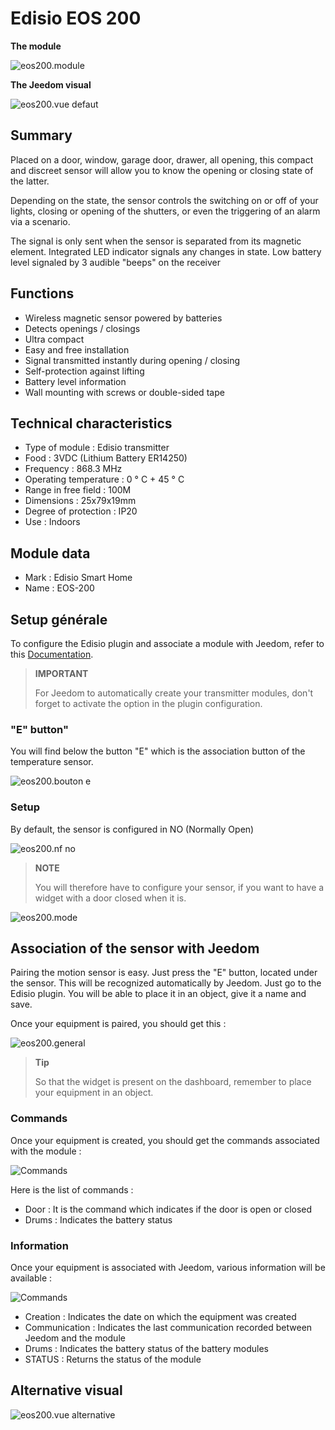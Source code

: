 # Edisio EOS 200

**The module**

![eos200.module](images/eos200/eos200.module.jpg)

**The Jeedom visual**

![eos200.vue defaut](images/eos200/eos200.vue-defaut.jpg)

## Summary

Placed on a door, window, garage door, drawer, all opening, this compact and discreet sensor will allow you to know the opening or closing state of the latter.

Depending on the state, the sensor controls the switching on or off of your lights, closing or opening of the shutters, or even the triggering of an alarm via a scenario.

The signal is only sent when the sensor is separated from its magnetic element. Integrated LED indicator signals any changes in state. Low battery level signaled by 3 audible "beeps" on the receiver

## Functions

-   Wireless magnetic sensor powered by batteries
-   Detects openings / closings
-   Ultra compact
-   Easy and free installation
-   Signal transmitted instantly during opening / closing
-   Self-protection against lifting
-   Battery level information
-   Wall mounting with screws or double-sided tape

## Technical characteristics

-   Type of module : Edisio transmitter
-   Food : 3VDC (Lithium Battery ER14250)
-   Frequency : 868.3 MHz
-   Operating temperature : 0 ° C + 45 ° C
-   Range in free field : 100M
-   Dimensions : 25x79x19mm
-   Degree of protection : IP20
-   Use : Indoors

## Module data

-   Mark : Edisio Smart Home
-   Name : EOS-200

## Setup générale

To configure the Edisio plugin and associate a module with Jeedom, refer to this [Documentation](https://doc.jeedom.com/en_US/plugins/automation%20protocol/edisio/).

> **IMPORTANT**
>
> For Jeedom to automatically create your transmitter modules, don't forget to activate the option in the plugin configuration.

### "E" button"

You will find below the button "E" which is the association button of the temperature sensor.

![eos200.bouton e](images/eos200/eos200.bouton-e.jpg)

### Setup

By default, the sensor is configured in NO (Normally Open)

![eos200.nf no](images/eos200/eos200.nf-no.jpg)

> **NOTE**
>
> You will therefore have to configure your sensor, if you want to have a widget with a door closed when it is.

![eos200.mode](images/eos200/eos200.mode.jpg)

## Association of the sensor with Jeedom

Pairing the motion sensor is easy. Just press the "E" button, located under the sensor. This will be recognized automatically by Jeedom. Just go to the Edisio plugin. You will be able to place it in an object, give it a name and save.

Once your equipment is paired, you should get this :

![eos200.general](images/eos200/eos200.general.jpg)

> **Tip**
>
> So that the widget is present on the dashboard, remember to place your equipment in an object.

### Commands 

Once your equipment is created, you should get the commands associated with the module :

![Commands](images/eos200/eos200.commandes.jpg)

Here is the list of commands :

-   Door : It is the command which indicates if the door is open or closed
-   Drums : Indicates the battery status

### Information

Once your equipment is associated with Jeedom, various information will be available :

![Commands](images/eos200/eos200.informations.jpg)

-   Creation : Indicates the date on which the equipment was created
-   Communication : Indicates the last communication recorded between Jeedom and the module
-   Drums : Indicates the battery status of the battery modules
-   STATUS : Returns the status of the module

## Alternative visual

![eos200.vue alternative](images/eos200/eos200.vue-alternative.jpg)
